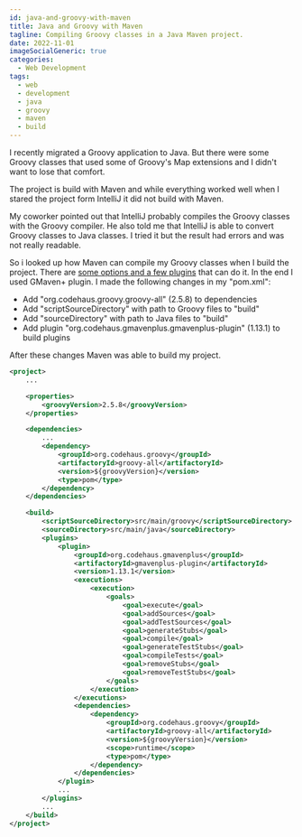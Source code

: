 ```yaml
---
id: java-and-groovy-with-maven
title: Java and Groovy with Maven
tagline: Compiling Groovy classes in a Java Maven project.
date: 2022-11-01
imageSocialGeneric: true
categories:
  - Web Development
tags:
  - web
  - development
  - java
  - groovy
  - maven
  - build
---
```


I recently migrated a Groovy application to Java. But there were some Groovy classes that used some of Groovy's Map extensions and I didn't want to lose that comfort.

The project is build with Maven and while everything worked well when I stared the project form IntelliJ it did not build with Maven.

My coworker pointed out that IntelliJ probably compiles the Groovy classes with the Groovy compiler. He also told me that IntelliJ is able to convert Groovy classes to Java classes. I tried it but the result had errors and was not really readable.

So i looked up how Maven can compile my Groovy classes when I build the project. There are [some options and a few plugins](https://www.baeldung.com/groovy-java-applications) that can do it. In the end I used GMaven+ plugin. I made the following changes in my "pom.xml":

* Add "org.codehaus.groovy.groovy-all" (2.5.8) to dependencies
* Add "scriptSourceDirectory" with path to Groovy files to "build"
* Add "sourceDirectory" with path to Java files to "build"
* Add plugin "org.codehaus.gmavenplus.gmavenplus-plugin" (1.13.1) to build plugins

After these changes Maven was able to build my project.

```XML
<project>
	...

	<properties>
		<groovyVersion>2.5.8</groovyVersion>
	</properties>

	<dependencies>
		...
		<dependency>
			<groupId>org.codehaus.groovy</groupId>
			<artifactoryId>groovy-all</artifactoryId>
			<version>${groovyVersion}</version>
			<type>pom</type>
		</dependency>
	</dependencies>

	<build>
		<scriptSourceDirectory>src/main/groovy</scriptSourceDirectory>
		<sourceDirectory>src/main/java</sourceDirectory>
		<plugins>
			<plugin>
				<groupId>org.codehaus.gmavenplus</groupId>
				<artifactoryId>gmavenplus-plugin</artifactoryId>
				<version>1.13.1</version>
				<executions>
					<execution>
						<goals>
							<goal>execute</goal>
							<goal>addSources</goal>
							<goal>addTestSources</goal>
							<goal>generateStubs</goal>
							<goal>compile</goal>
							<goal>generateTestStubs</goal>
							<goal>compileTests</goal>
							<goal>removeStubs</goal>
							<goal>removeTestStubs</goal>
						</goals>
					</execution>
				</executions>
				<dependencies>
					<dependency>
						<groupId>org.codehaus.groovy</groupId>
						<artifactoryId>groovy-all</artifactoryId>
						<version>${groovyVersion}</version>
						<scope>runtime</scope>
						<type>pom</type>
					</dependency>
				</dependencies>
			</plugin>
			...
		</plugins>
		...
	</build>
</project>
```
